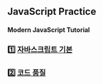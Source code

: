 ## JavaScript Practice

#### Modern JavaScript Tutorial

### :one: [자바스크립트 기본](https://github.com/yhuj79/Modern-JavaScript/tree/master/modern-javascript-tutorial/01JavaScriptFundamentals)

### :two: [코드 품질](https://github.com/yhuj79/Modern-JavaScript/tree/master/modern-javascript-tutorial/02CodeQuality)